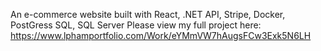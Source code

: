 An e-commerce website built with React, .NET API, Stripe, Docker, PostGress SQL, SQL Server
Please view my full project here: https://www.lphamportfolio.com/Work/eYMmVW7hAugsFCw3Exk5N6LH
